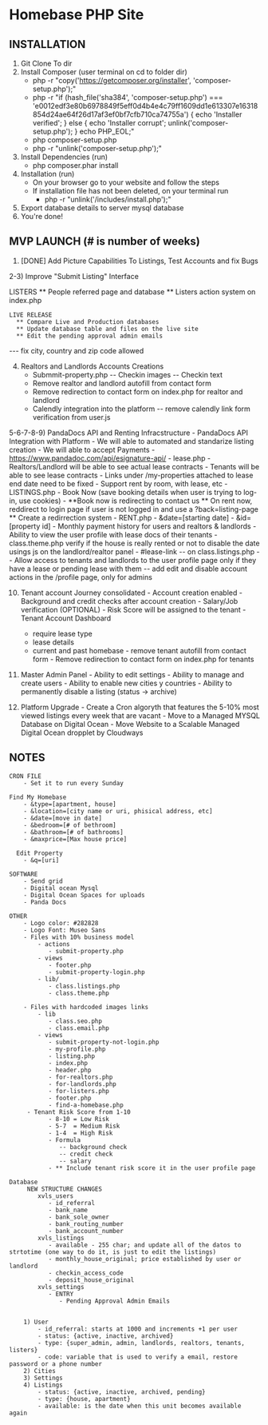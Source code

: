 # Homebase PHP Site

## INSTALLATION
 1) Git Clone To dir
 2) Install Composer (user terminal on cd to folder dir)
    - php -r "copy('https://getcomposer.org/installer', 'composer-setup.php');"
    - php -r "if (hash_file('sha384', 'composer-setup.php') === 'e0012edf3e80b6978849f5eff0d4b4e4c79ff1609dd1e613307e16318854d24ae64f26d17af3ef0bf7cfb710ca74755a') { echo 'Installer verified'; } else { echo 'Installer corrupt'; unlink('composer-setup.php'); } echo PHP_EOL;"
    - php composer-setup.php
    - php -r "unlink('composer-setup.php');"
 3) Install Dependencies (run)
    - php composer.phar install
 4) Installation (run)
    - On your browser go to your website and follow the steps
    - If installation file has not been deleted, on your terminal run
        - php -r "unlink('/includes/install.php');"
 5) Export database details to server mysql database
 6) You're done!

## MVP LAUNCH (# is number of weeks)

 1) [DONE] Add Picture Capabilities To Listings, Test Accounts and fix Bugs
    
 2-3) Improve "Submit Listing" Interface

   LISTERS
      ** People referred page and database
      ** Listers action system on index.php

    LIVE RELEASE
      ** Compare Live and Production databases
      ** Update database table and files on the live site
      ** Edit the pending approval admin emails

   --- fix city, country and zip code allowed

 4) Realtors and Landlords Accounts Creations
    - Submmit-property.php
      -- Checkin images
      -- Checkin text
    - Remove realtor and landlord autofill from contact form
    - Remove redirection to contact form on index.php for realtor and landlord
    - Calendly integration into the platform
      -- remove calendly link form verification from user.js

 5-6-7-8-9) PandaDocs API and Renting Infracstructure
    - PandaDocs API Integration with Platform
      - We will able to automated and standarize listing creation
      - We will able to accept Payments
      - https://www.pandadoc.com/api/esignature-api/
    - lease.php
      - Realtors/Landlord will be able to see actual lease contracts
      - Tenants will be able to see lease contracts
      - Links under /my-properties attached to lease end date need to be fixed
      - Support rent by room, with lease, etc
    - LISTINGS.php
      - Book Now (save booking details when user is trying to log-in, use cookies)
      - **Book now is redirecting to contact us
      ** On rent now, reddirect to login page if user is not logged in and use a ?back=listing-page
      ** Create a redirrection system
    - RENT.php
      - &date=[starting date]
      - &id=[property id]
    - Monthly payment history for users and realtors & landlords
    - Ability to view the user profile with lease docs of their tenants
    - class.theme.php verify if the house is really rented or not to disable the date usings js on the landlord/realtor panel
    - #lease-link -- on class.listings.php
    -- Allow access to tenants and landlords to the user profile page only if they have a lease or pending lease with them
    -- add edit and disable account actions in the /profile page, only for admins
    
 10) Tenant account Journey consolidated
    - Account creation enabled
    - Background and credit checks after account creation
    - Salary/Job verification (OPTIONAL)
    - Risk Score will be assigned to the tenant
    - Tenant Account Dashboard
      - require lease type
      - lease details
      - current and past homebase
    - remove tenant autofill from contact form
    - Remove redirection to contact form on index.php for tenants

 11) Master Admin Panel
    - Ability to edit settings
    - Ability to manage and create users
    - Ability to enable new cities y countries
    - Ability to permanently disable a listing (status -> archive)

 12) Platform Upgrade
    - Create a Cron algoryth that features the 5-10% most viewed listings every week that are vacant
    - Move to a Managed MYSQL Database on Digital Ocean
    - Move Website to a Scalable Managed Digital Ocean dropplet by Cloudways

## NOTES
    CRON FILE
        - Set it to run every Sunday

    Find My Homebase
        - &type=[apartment, house]
        - &location=[city name or uri, phisical address, etc]
        - &date=[move in date]
        - &bedroom=[# of bethroom]
        - &bathroom=[# of bathrooms]
        - &maxprice=[Max house price]

      Edit Property
        - &q=[uri]

    SOFTWARE
        - Send grid
        - Digital ocean Mysql 
        - Digital Ocean Spaces for uploads
        - Panda Docs

    OTHER
        - Logo color: #282828
        - Logo Font: Museo Sans
        - Files with 10% business model
            - actions
               - submit-property.php
            - views
               - footer.php
               - submit-property-login.php
            - lib/
               - class.listings.php
               - class.theme.php

        - Files with hardcoded images links
            - lib
               - class.seo.php
               - class.email.php
            - views
               - submit-property-not-login.php
               - my-profile.php
               - listing.php
               - index.php
               - header.php
               - for-realtors.php
               - for-landlords.php
               - for-listers.php
               - footer.php
               - find-a-homebase.php
         - Tenant Risk Score from 1-10
               - 8-10 = Low Risk
               - 5-7  = Medium Risk
               - 1-4  = High Risk
               - Formula
                  -- background check
                  -- credit check
                  -- salary
               - ** Include tenant risk score it in the user profile page

    Database
         NEW STRUCTURE CHANGES
            xvls_users
               - id_referral
               - bank_name
               - bank_sole_owner
               - bank_routing_number
               - bank_account_number
            xvls_listings
               - available - 255 char; and update all of the datos to strtotime (one way to do it, is just to edit the listings)
               - monthly_house_original; price established by user or landlord
               - checkin_access_code
               - deposit_house_original
            xvls_settings
               - ENTRY
                  - Pending Approval Admin Emails
            
               
        1) User
            - id_referral: starts at 1000 and increments +1 per user
            - status: {active, inactive, archived}
            - type: {super_admin, admin, landlords, realtors, tenants, listers}
            - code: variable that is used to verify a email, restore password or a phone number
        2) Cities
        3) Settings
        4) Listings
            - status: {active, inactive, archived, pending}
            - type: {house, apartment}
            - available: is the date when this unit becomes available again


